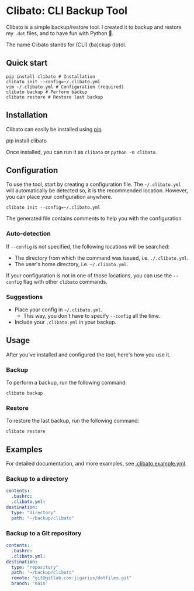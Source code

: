 # Clibato: CLI Backup Tool

Clibato is a simple backup/restore tool. I created it to backup and restore
my `.dot` files, and to have fun with Python 🐍.

The name Clibato stands for (CLI) (ba)ckup (to)ol.

## Quick start

    pip install clibato # Installation
    clibato init --config=~/.clibato.yml
    vim ~/.clibato.yml # Configuration (required)
    clibato backup # Perform backup
    clibato restore # Restore last backup

## Installation

Clibato can easily be installed using [pip](https://pip.pypa.io/).

   pip install clibato

Once installed, you can run it as `clibato` or `python -m clibato`.

## Configuration

To use the tool, start by creating a configuration file. The `~/.clibato.yml`
will automatically be detected so, it is the recommended location. However,
you can place your configuration anywhere.

    clibato init --config=~/.clibato.yml

The generated file contains comments to help you with the configuration.

### Auto-detection

If `--config` is not specified, the following locations will be searched:

  - The directory from which the command was issued, i.e. `./.clibato.yml`.
  - The user's home directory, i.e. `~/.clibato.yml`.

If your configuration is not in one of those locations, you can use the
`--config` flag with other `clibato` commands.

### Suggestions

  * Place your config in `~/.clibato.yml`.
    * This way, you don't have to specify `--config` all the time.
  * Include your `.clibato.yml` in your backup.

## Usage

After you've installed and configured the tool, here's how you use it.

### Backup

To perform a backup, run the following command:

    clibato backup

### Restore

To restore the last backup, run the following command:

    clibato restore

## Examples

For detailed documentation, and more examples, see
[.clibato.example.yml](https://github.com/jigarius/clibato/blob/main/.clibato.example.yml).

### Backup to a directory

```yaml
contents:
  .bashrc:
  .clibato.yml:
destination:
  type: "directory"
  path: "~/backup/clibato"
```

### Backup to a Git repository

```yaml
contents:
  .bashrc:
  .clibato.yml:
destination:
  type: "repository"
  path: "~/backup/clibato"
  remote: "git@gitlab.com:jigarius/dotfiles.git"
  branch: 'main'
```
